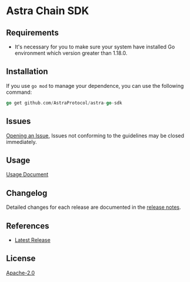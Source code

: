 # Astra Chain SDK

## Requirements
- It's necessary for you to make sure your system have installed Go environment which version greater than 1.18.0.

## Installation
If you use `go mod` to manage your dependence, you can use the following command:

```go
go get github.com/AstraProtocol/astra-go-sdk
```

## Issues
[Opening an Issue](https://github.com/AstraProtocol/astra-go-sdk/issues/new), Issues not conforming to the guidelines may be closed immediately.

## Usage
[Usage Document](./docs/readme.md)

## Changelog
Detailed changes for each release are documented in the [release notes](./ChangeLog.txt).

## References
* [Latest Release](https://github.com/AstraProtocol/astra-go-sdk)

## License
[Apache-2.0](http://www.apache.org/licenses/LICENSE-2.0)
